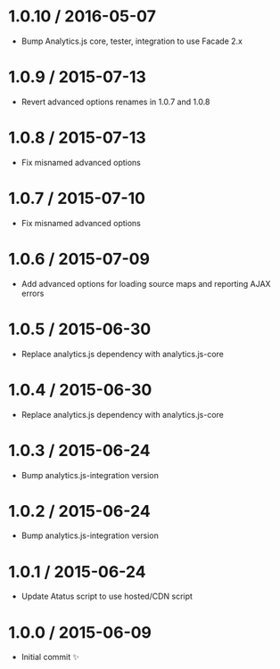1.0.10 / 2016-05-07
==================

  * Bump Analytics.js core, tester, integration to use Facade 2.x

1.0.9 / 2015-07-13
==================

  * Revert advanced options renames in 1.0.7 and 1.0.8

1.0.8 / 2015-07-13
==================

  * Fix misnamed advanced options

1.0.7 / 2015-07-10
==================

  * Fix misnamed advanced options

1.0.6 / 2015-07-09
==================

  * Add advanced options for loading source maps and reporting AJAX errors

1.0.5 / 2015-06-30
==================

  * Replace analytics.js dependency with analytics.js-core

1.0.4 / 2015-06-30
==================

  * Replace analytics.js dependency with analytics.js-core

1.0.3 / 2015-06-24
==================

  * Bump analytics.js-integration version

1.0.2 / 2015-06-24
==================

  * Bump analytics.js-integration version

1.0.1 / 2015-06-24
==================

  * Update Atatus script to use hosted/CDN script

1.0.0 / 2015-06-09
==================

  * Initial commit :sparkles:
